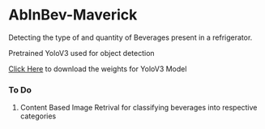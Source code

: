 # AbInBev-Maverick

Detecting the type of and quantity of Beverages present in a refrigerator. 

Pretrained YoloV3 used for object detection 

[Click Here](https://pjreddie.com/media/files/yolov3.weights) to download the weights for YoloV3 Model

### To Do
1) Content Based Image Retrival for classifying beverages into respective categories
